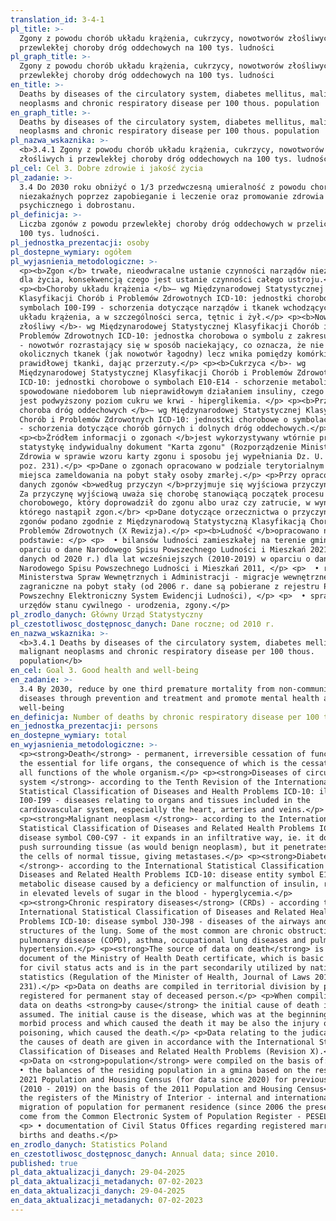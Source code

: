 ```yaml
---
translation_id: 3-4-1
pl_title: >-
  Zgony z powodu chorób układu krążenia, cukrzycy, nowotworów złośliwych i
  przewlekłej choroby dróg oddechowych na 100 tys. ludności
pl_graph_title: >-
  Zgony z powodu chorób układu krążenia, cukrzycy, nowotworów złośliwych i
  przewlekłej choroby dróg oddechowych na 100 tys. ludności
en_title: >-
  Deaths by diseases of the circulatory system, diabetes mellitus, malignant
  neoplasms and chronic respiratory disease per 100 thous. population
en_graph_title: >-
  Deaths by diseases of the circulatory system, diabetes mellitus, malignant
  neoplasms and chronic respiratory disease per 100 thous. population
pl_nazwa_wskaznika: >-
  <b>3.4.1 Zgony z powodu chorób układu krążenia, cukrzycy, nowotworów
  złośliwych i przewlekłej choroby dróg oddechowych na 100 tys. ludności</b>
pl_cel: Cel 3. Dobre zdrowie i jakość życia
pl_zadanie: >-
  3.4 Do 2030 roku obniżyć o 1/3 przedwczesną umieralność z powodu chorób
  niezakaźnych poprzez zapobieganie i leczenie oraz promowanie zdrowia
  psychicznego i dobrostanu.
pl_definicja: >-
  Liczba zgonów z powodu przewlekłej choroby dróg oddechowych w przeliczeniu na
  100 tys. ludności.
pl_jednostka_prezentacji: osoby
pl_dostepne_wymiary: ogółem
pl_wyjasnienia_metodologiczne: >-
  <p><b>Zgon </b> trwałe, nieodwracalne ustanie czynności narządów niezbędnych
  dla życia, konsekwencją czego jest ustanie czynności całego ustroju.</p>
  <p><b>Choroby układu krążenia </b>– wg Międzynarodowej Statystycznej
  Klasyfikacji Chorób i Problemów Zdrowotnych ICD-10: jednostki chorobowe o
  symbolach I00-I99 - schorzenia dotyczące narządów i tkanek wchodzących w skład
  układu krążenia, a w szczególności serca, tętnic i żył.</p> <p><b>Nowotwór
  złośliwy </b>- wg Międzynarodowej Statystycznej Klasyfikacji Chorób i
  Problemów Zdrowotnych ICD-10: jednostka chorobowa o symbolu z zakresu C00-C97
  - nowotwór rozrastający się w sposób naciekający, co oznacza, że nie rozpycha
  okolicznych tkanek (jak nowotwór łagodny) lecz wnika pomiędzy komórki
  prawidłowej tkanki, dając przerzuty.</p> <p><b>Cukrzyca </b>- wg
  Międzynarodowej Statystycznej Klasyfikacji Chorób i Problemów Zdrowotnych
  ICD-10: jednostki chorobowe o symbolach E10-E14 - schorzenie metaboliczne
  spowodowane niedoborem lub nieprawidłowym działaniem insuliny, czego skutkiem
  jest podwyższony poziom cukru we krwi - hiperglikemia. </p> <p><b>Przewlekła
  choroba dróg oddechowych </b>– wg Międzynarodowej Statystycznej Klasyfikacji
  Chorób i Problemów Zdrowotnych ICD-10: jednostki chorobowe o symbolach J30-J98
  - schorzenia dotyczące chorób górnych i dolnych dróg oddechowych.</p>
  <p><b>Źródłem informacji o zgonach </b>jest wykorzystywany wtórnie przez
  statystykę indywidualny dokument "Karta zgonu" (Rozporządzenie Ministra
  Zdrowia w sprawie wzoru karty zgonu i sposobu jej wypełniania Dz. U. 2015 r.,
  poz. 231).</p> <p>Dane o zgonach opracowano w podziale terytorialnym - według
  miejsca zameldowania na pobyt stały osoby zmarłej.</p> <p>Przy opracowywaniu
  danych zgonów <b>według przyczyn </b>przyjmuje się wyjściowa przyczynę zgonu.
  Za przyczynę wyjściową uważa się chorobę stanowiącą początek procesu
  chorobowego, który doprowadził do zgonu albo uraz czy zatrucie, w wyniku
  którego nastąpił zgon.</br> <p>Dane dotyczące orzecznictwa o przyczynach
  zgonów podano zgodnie z Międzynarodową Statystyczną Klasyfikacją Chorób i
  Problemów Zdrowotnych (X Rewizja).</p> <p><b>Ludność </b>opracowano na
  podstawie: </p> <p>  • bilansów ludności zamieszkałej na terenie gminy w
  oparciu o dane Narodowego Spisu Powszechnego Ludności i Mieszkań 2021 (dla
  danych od 2020 r.) dla lat wcześniejszych (2010-2019) w oparciu o dane
  Narodowego Spisu Powszechnego Ludności i Mieszkań 2011, </p> <p>  • rejestrów
  Ministerstwa Spraw Wewnętrznych i Administracji - migracje wewnętrzne i
  zagraniczne na pobyt stały (od 2006 r. dane są pobierane z rejestru PESEL -
  Powszechny Elektroniczny System Ewidencji Ludności), </p> <p>  • sprawozdań
  urzędów stanu cywilnego - urodzenia, zgony.</p>
pl_zrodlo_danych: Główny Urząd Statystyczny
pl_czestotliwosc_dostępnosc_danych: Dane roczne; od 2010 r.
en_nazwa_wskaznika: >-
  <b>3.4.1 Deaths by diseases of the circulatory system, diabetes mellitus,
  malignant neoplasms and chronic respiratory disease per 100 thous.
  population</b>
en_cel: Goal 3. Good health and well-being
en_zadanie: >-
  3.4 By 2030, reduce by one third premature mortality from non-communicable
  diseases through prevention and treatment and promote mental health and
  well-being
en_definicja: Number of deaths by chronic respiratory disease per 100 thous. population.
en_jednostka_prezentacji: persons
en_dostepne_wymiary: total
en_wyjasnienia_metodologiczne: >-
  <p><strong>Death</strong> - permanent, irreversible cessation of functions of
  the essential for life organs, the consequence of which is the cessation of
  all functions of the whole organism.</p> <p><strong>Diseases of circulatory
  system </strong>- according to the Tenth Revision of the International
  Statistical Classification of Diseases and Health Problems ICD-10: illnesses
  I00-I99 - diseases relating to organs and tissues included in the
  cardiovascular system, especially the heart, arteries and veins.</p>
  <p><strong>Malignant neoplasm </strong>- according to the International
  Statistical Classification of Diseases and Related Health Problems ICD-10:
  disease symbol C00-C97 - it expands in an infiltrative way, ie. it does not
  push surrounding tissue (as would benign neoplasm), but it penetrates between
  the cells of normal tissue, giving metastases.</p> <p><strong>Diabetes
  </strong>- according to the International Statistical Classification of
  Diseases and Related Health Problems ICD-10: disease entity symbol E10-E14 - a
  metabolic disease caused by a deficiency or malfunction of insulin, resulting
  in elevated levels of sugar in the blood - hyperglycemia.</p>
  <p><strong>Chronic respiratory diseases</strong> (CRDs) - according to the
  International Statistical Classification of Diseases and Related Health
  Problems ICD-10: disease symbol J30-J98 - diseases of the airways and other
  structures of the lung. Some of the most common are chronic obstructive
  pulmonary disease (COPD), asthma, occupational lung diseases and pulmonary
  hypertension.</p> <p><strong>The source of data on death</strong> is the
  document of the Ministry of Health Death certificate, which is basic document
  for civil status acts and is in the part secondarily utilized by national
  statistics (Regulation of the Minister of Health, Journal of Laws 2015, item
  231).</p> <p>Data on deaths are compiled in territorial division by place of
  registered for permanent stay of deceased person.</p> <p>When compiling the
  data on deaths <strong>by cause</strong> the initial cause of death is
  assumed. The initial cause is the disease, which was at the beginning of the
  morbid process and which caused the death it may be also the injury or the
  poisoning, which caused the death.</p> <p>Data relating to the judicature on
  the causes of death are given in accordance with the International Statistical
  Classification of Diseases and Related Health Problems (Revision X).</p>
  <p>Data on <strong>population</strong> were compiled on the basis of:</p> <p>
  • the balances of the residing population in a gmina based on the results of
  2021 Population and Housing Census (for data since 2020) for previous years
  (2010 - 2019) on the basis of the 2011 Population and Housing Census</p> <p> •
  the registers of the Ministry of Interior - internal and international
  migration of population for permanent residence (since 2006 the presented data
  come from the Common Electronic System of Population Register - PESEL),</p>
  <p> • documentation of Civil Status Offices regarding registered marriages,
  births and deaths.</p>
en_zrodlo_danych: Statistics Poland
en_czestotliwosc_dostępnosc_danych: Annual data; since 2010.
published: true
pl_data_aktualizacji_danych: 29-04-2025
pl_data_aktualizacji_metadanych: 07-02-2023
en_data_aktualizacji_danych: 29-04-2025
en_data_aktualizacji_metadanych: 07-02-2023
---
```

